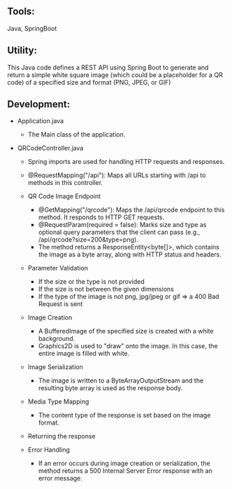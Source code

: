 Tools:
--
Java, SpringBoot

Utility: 
--
This Java code defines a REST API using Spring Boot to generate and return a simple white square image (which could be a placeholder for a QR code)
         of a specified size and format (PNG, JPEG, or GIF)

Development:
--

- Application.java 
	- The Main class of the application.

- QRCodeController.java
	- Spring imports are used for handling HTTP requests and responses.
    - @RequestMapping("/api"): Maps all URLs starting with /api to methods in this controller.

    - QR Code Image Endpoint
      - @GetMapping("/qrcode"): Maps the /api/qrcode endpoint to this method. It responds to HTTP GET requests.
      - @RequestParam(required = false): Marks size and type as optional query parameters that the client can pass (e.g., /api/qrcode?size=200&type=png).
      - The method returns a ResponseEntity<byte[]>, which contains the image as a byte array, along with HTTP status and headers.

	- Parameter Validation
      - If the size or the type is not provided
      - If the size is not between the given dimensions
      - If the type of the image is not png, jpg/jpeg or gif
      => a 400 Bad Request is sent

    - Image Creation
		- A BufferedImage of the specified size is created with a white background.
		- Graphics2D is used to "draw" onto the image. In this case, the entire image is filled with white.

    - Image Serialization
	    - The image is written to a ByteArrayOutputStream and the resulting byte array is used as the response body.

    - Media Type Mapping
	    - The content type of the response is set based on the image format.

    - Returning the response

  	- Error Handling
	    - If an error occurs during image creation or serialization, the method returns a 500 Internal Server Error response with an error message.
